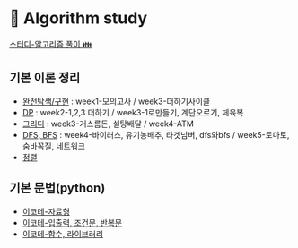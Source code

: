 # 🔎 Algorithm study

[스터디-알고리즘 풀이 👪](https://github.com/hyeyoon0808/Algorithm_Study)

## 기본 이론 정리

- [완전탐색/구현](https://github.com/gpwltl/TIL/blob/master/Algorithm/%EC%99%84%EC%A0%84%ED%83%90%EC%83%89.md) : week1-모의고사 / week3-더하기사이클
- [DP](https://github.com/gpwltl/TIL/blob/master/Algorithm/DP.md) : week2-1,2,3 더하기 / week3-1로만들기, 계단오르기, 체육복
- [그리디](https://github.com/gpwltl/TIL/blob/master/Algorithm/%EA%B7%B8%EB%A6%AC%EB%94%94.md) : week3-거스름돈, 설탕배달 / week4-ATM
- [DFS, BFS](https://github.com/gpwltl/TIL/blob/master/Algorithm/%EA%B7%B8%EB%9E%98%ED%94%84.md) : week4-바이러스, 유기농배추, 타겟넘버, dfs와bfs / week5-토마토, 숨바꼭질, 네트워크
- [정렬]()

## 기본 문법(python)

- [이코테-자료형](https://github.com/gpwltl/TIL/blob/master/Algorithm/python.md)
- [이코테-입출력, 조건문, 반복문](https://github.com/gpwltl/TIL/blob/master/Algorithm/python2.md)
- [이코테-함수, 라이브러리](https://github.com/gpwltl/TIL/blob/master/Algorithm/python3.md)

